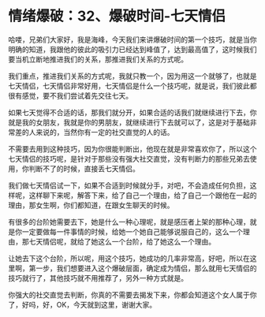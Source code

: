 # 情绪爆破：32、爆破时间-七天情侣

哈喽，兄弟们大家好，我是海峰，今天我们来讲爆破时间的第一个技巧，就是当你明确的知道，我跟他的彼此的吸引力已经达到峰值了，达到最高值了，这时候我们要当机立断地推进我们的关系，那推进我们关系的方式呢。

我们重点，推进我们关系的方式呢，我就只教一个，因为用这一个就够了，也就是七天情侣，七天情侣非常好用，七天情侣是什么一个技巧呢，就是说，我们彼此都很有感觉，要不我们尝试着先交往七天。

如果七天觉得不合适的话，那我们就分开，如果合适的话我们就继续进行下去，你就是我的女朋友，我就是你的男朋友，就继续进行下去就可以了，这是对于基础非常差的人来说的，当然你有一定的社交直觉的人的话。

不需要去用到这种技巧，因为你很能判断出，他现在就是非常喜欢你了，所以这个七天情侣的技巧呢，是针对于那些没有强大社交直觉，没有判断力的那些兄弟去使用，你判断不了的时候，直接丢七天情侣。

我们做七天情侣试一下，如果不合适到时候就分手，对吧，不会造成任何负担，这样呢，这样聊下来呢，解答下来，给了自己一个理由，给了自己一个跟他在一起的理由，那女生啊，你们都知道，在跟女生聊天的时候。

有很多的台阶她需要去下，她是什么一种心理呢，就是感压者上架的那种心理，就是你一定要做每一件事情的时候，给她一个她自己能够说服自己的，这么一个理由，那七天情侣呢，就给了她这么一个台阶，给了她这么一个理由。

让她去下这个台阶，所以呢，用这个技巧，她成功的几率非常高，好吧，所以在这里啊，第一步，我们想要进入这个爆破层面，确定成为情侣，那么就用七天情侣的技巧就行了，其他技巧就不用推荐了，另外一种方式就是。

你强大的社交直觉去判断，你真的不需要去揭发下来，你都会知道这个女人属于你了，好吗，好，OK，今天就到这里，谢谢大家。

